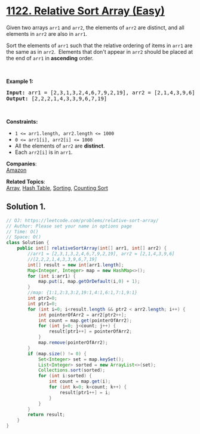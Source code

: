 # [1122. Relative Sort Array (Easy)](https://leetcode.com/problems/relative-sort-array/)

<p>Given two arrays <code>arr1</code> and <code>arr2</code>, the elements of <code>arr2</code> are distinct, and all elements in <code>arr2</code> are also in <code>arr1</code>.</p>

<p>Sort the elements of <code>arr1</code> such that the relative ordering of items in <code>arr1</code> are the same as in <code>arr2</code>.&nbsp; Elements that don't appear in <code>arr2</code> should be placed at the end of <code>arr1</code> in <strong>ascending</strong> order.</p>

<p>&nbsp;</p>
<p><strong>Example 1:</strong></p>
<pre><strong>Input:</strong> arr1 = [2,3,1,3,2,4,6,7,9,2,19], arr2 = [2,1,4,3,9,6]
<strong>Output:</strong> [2,2,2,1,4,3,3,9,6,7,19]
</pre>
<p>&nbsp;</p>
<p><strong>Constraints:</strong></p>

<ul>
	<li><code>1 &lt;= arr1.length, arr2.length &lt;= 1000</code></li>
	<li><code>0 &lt;= arr1[i], arr2[i] &lt;= 1000</code></li>
	<li>All the elements of <code>arr2</code> are <strong>distinct</strong>.</li>
	<li>Each&nbsp;<code>arr2[i]</code> is in <code>arr1</code>.</li>
</ul>

**Companies**:  
[Amazon](https://leetcode.com/company/amazon)

**Related Topics**:  
[Array](https://leetcode.com/tag/array/), [Hash Table](https://leetcode.com/tag/hash-table/), [Sorting](https://leetcode.com/tag/sorting/), [Counting Sort](https://leetcode.com/tag/counting-sort/)

## Solution 1.

```java
// OJ: https://leetcode.com/problems/relative-sort-array/
// Author: Please set your name in options page
// Time: O()
// Space: O()
class Solution {
    public int[] relativeSortArray(int[] arr1, int[] arr2) {
        //arr1 = [2,3,1,3,2,4,6,7,9,2,19], arr2 = [2,1,4,3,9,6]
        //[2,2,2,1,4,3,3,9,6,7,19]
        int[] result = new int[arr1.length];
        Map<Integer, Integer> map = new HashMap<>();
        for (int i:arr1) {
            map.put(i, map.getOrDefault(i,0) + 1);
        }
        //map: {1:1,2:3,3:2,19:1,4:1,6:1,7:1,9:1}
        int ptr2=0;
        int ptr1=0;
        for (int i=0; i<result.length && ptr2 < arr2.length; i++) {
            int pointerOfArr2 = arr2[ptr2++];
            int count = map.get(pointerOfArr2);
            for (int j=0; j<count; j++) {
                result[ptr1++] = pointerOfArr2;
            }
            map.remove(pointerOfArr2);
        }
        if (map.size() != 0) {
            Set<Integer> set = map.keySet();
            List<Integer> sorted = new ArrayList<>(set);
            Collections.sort(sorted);
            for (int i:sorted) {
                int count = map.get(i);
                for (int k=0; k<count; k++) {
                    result[ptr1++] = i;
                }
            }
        }
        return result;
    }
}

```
